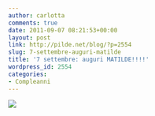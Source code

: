 ```yaml
---
author: carlotta
comments: true
date: 2011-09-07 08:21:53+00:00
layout: post
link: http://pilde.net/blog/?p=2554
slug: 7-settembre-auguri-matilde
title: '7 settembre: auguri MATILDE!!!!'
wordpress_id: 2554
categories:
- Compleanni
---
```


![](http://pilde.net/blog/wp-content/uploads/2011/10/matilde.jpg)

